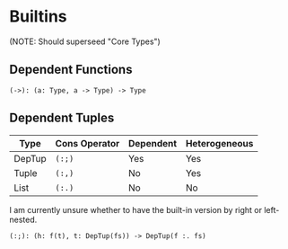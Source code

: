 # Builtins

(NOTE: Should superseed "Core Types")

## Dependent Functions

`(->): (a: Type, a -> Type) -> Type`

## Dependent Tuples

| Type   | Cons Operator | Dependent | Heterogeneous |
| ------ | ------------- | --------- | ------------- |
| DepTup | `(:;)`        | Yes       | Yes           |
| Tuple  | `(:,)`        | No        | Yes           |
| List   | `(:.)`        | No        | No            |

I am currently unsure whether to have the built-in version by right or left-nested.

`(:;): (h: f(t), t: DepTup(fs)) -> DepTup(f :. fs)`

